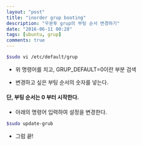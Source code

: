 ```yaml
---
layout: "post"
title: "inorder grup booting"
description: "우분투 grup의 부팅 순서 변경하기"
date: "2016-06-11 00:28"
tags: [ubuntu, grup]
comments: true
---
```


```bash
$sudo vi /etc/default/grup
```

- 위 명령어를 치고, GRUP_DEFAULT=0이란 부분 검색

- 변경하고 싶은 부팅 순서의 숫자를 넣는다.

#### 단, 부팅 순서는 0 부터 시작한다.

- 아래의 명령어 입력하여 설정을 변경한다.

```bash
$sudo update-grub
```
- 그럼 끝!
